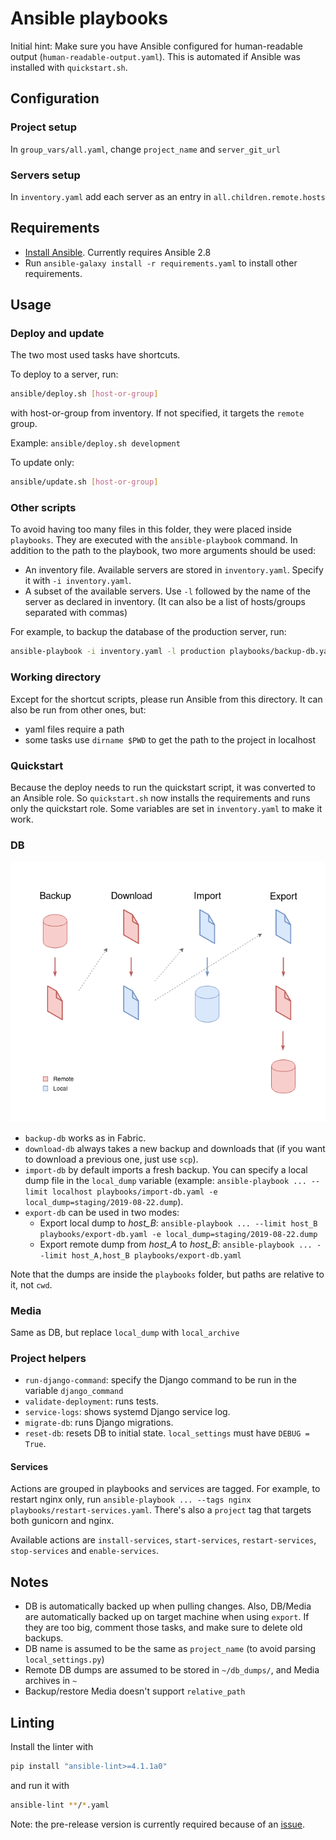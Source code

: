 # Ansible playbooks

Initial hint: Make sure you have Ansible configured for human-readable output (`human-readable-output.yaml`). This is automated if Ansible was installed with `quickstart.sh`.

## Configuration

### Project setup

In `group_vars/all.yaml`, change `project_name` and `server_git_url`

### Servers setup

In `inventory.yaml` add each server as an entry in `all.children.remote.hosts`

## Requirements

- [Install Ansible](https://docs.ansible.com/ansible/latest/installation_guide/intro_installation.html). Currently requires Ansible 2.8
- Run `ansible-galaxy install -r requirements.yaml` to install other requirements.

## Usage

### Deploy and update

The two most used tasks have shortcuts.

To deploy to a server, run:
```sh
ansible/deploy.sh [host-or-group]
```
with host-or-group from inventory. If not specified, it targets the `remote` group.

Example: `ansible/deploy.sh development`

To update only:
```sh
ansible/update.sh [host-or-group]
```

### Other scripts

To avoid having too many files in this folder, they were placed inside `playbooks`. They are executed with the `ansible-playbook` command. In addition to the path to the playbook, two more arguments should be used:
- An inventory file. Available servers are stored in `inventory.yaml`. Specify it with `-i inventory.yaml`.
- A subset of the available servers. Use `-l` followed by the name of the server as declared in inventory. (It can also be a list of hosts/groups separated with commas)

For example, to backup the database of the production server, run:
```sh
ansible-playbook -i inventory.yaml -l production playbooks/backup-db.yaml
```

### Working directory

Except for the shortcut scripts, please run Ansible from this directory. It can also be run from other ones, but:
- yaml files require a path
- some tasks use `dirname $PWD` to get the path to the project in localhost

### Quickstart

Because the deploy needs to run the quickstart script, it was converted to an Ansible role. So `quickstart.sh` now installs the requirements and runs only the quickstart role. Some variables are set in `inventory.yaml` to make it work.

### DB

![backup and other operations diagram](backup-diagram.png)

- `backup-db` works as in Fabric.
- `download-db` always takes a new backup and downloads that (if you want to download a previous one, just use `scp`).
- `import-db` by default imports a fresh backup. You can specify a local dump file in the `local_dump` variable (example: `ansible-playbook ... --limit localhost playbooks/import-db.yaml -e local_dump=staging/2019-08-22.dump`).
- `export-db` can be used in two modes:
    - Export local dump to *host_B*: `ansible-playbook ... --limit host_B playbooks/export-db.yaml -e local_dump=staging/2019-08-22.dump`
    - Export remote dump from *host_A* to *host_B*: `ansible-playbook ... --limit host_A,host_B playbooks/export-db.yaml`

Note that the dumps are inside the `playbooks` folder, but paths are relative to it, not `cwd`.

### Media

Same as DB, but replace `local_dump` with `local_archive`

### Project helpers

- `run-django-command`: specify the Django command to be run in the variable `django_command`
- `validate-deployment`: runs tests.
- `service-logs`: shows systemd Django service log.
- `migrate-db`: runs Django migrations.
- `reset-db`: resets DB to initial state. `local_settings` must have `DEBUG = True`.

#### Services

Actions are grouped in playbooks and services are tagged. For example, to restart nginx only, run `ansible-playbook ... --tags nginx playbooks/restart-services.yaml`. There's also a `project` tag that targets both gunicorn and nginx.

Available actions are `install-services`, `start-services`, `restart-services`, `stop-services` and `enable-services`.

## Notes

- DB is automatically backed up when pulling changes. Also, DB/Media are automatically backed up on target machine when using `export`. If they are too big, comment those tasks, and make sure to delete old backups.
- DB name is assumed to be the same as `project_name` (to avoid parsing `local_settings.py`)
- Remote DB dumps are assumed to be stored in `~/db_dumps/`, and Media archives in `~`
- Backup/restore Media doesn't support `relative_path`

## Linting

Install the linter with
```sh
pip install "ansible-lint>=4.1.1a0"
```
and run it with
```sh
ansible-lint **/*.yaml
```
Note: the pre-release version is currently required because of an [issue](https://github.com/ansible/ansible-lint/issues/484).
